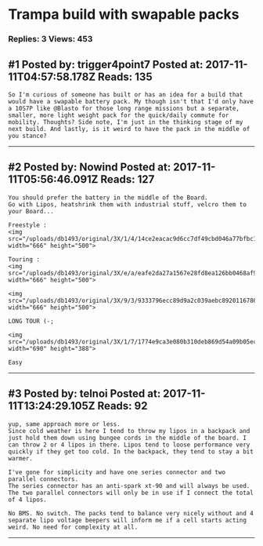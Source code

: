 # Trampa build with swapable packs

### Replies: 3 Views: 453

## \#1 Posted by: trigger4point7 Posted at: 2017-11-11T04:57:58.178Z Reads: 135

```
So I'm curious of someone has built or has an idea for a build that would have a swapable battery pack. My though isn't that I'd only have a 10S7P like @Blasto for those long range missions but a separate, smaller, more light weight pack for the quick/daily commute for mobility. Thoughts? Side note, I'm just in the thinking stage of my next build. And lastly, is it weird to have the pack in the middle of you stance?
```

---
## \#2 Posted by: Nowind Posted at: 2017-11-11T05:56:46.091Z Reads: 127

```
You should prefer the battery in the middle of the Board.
Go with Lipos, heatshrink them with industrial stuff, velcro them to your Board...

Freestyle : 
<img src="/uploads/db1493/original/3X/1/4/14ce2eacac9d6cc7df49cbd046a77bfbc161a4ae.JPG" width="666" height="500">

Touring : 
<img src="/uploads/db1493/original/3X/e/a/eafe2da27a1567e28fd8ea126bb0468af9f418c7.JPG" width="666" height="500">

<img src="/uploads/db1493/original/3X/9/3/9333796ecc89d9a2c039aebc8920116786d5e8b1.JPG" width="666" height="500">

LONG TOUR (-;

<img src="/uploads/db1493/original/3X/1/7/1774e9ca3e080b310deb869d54a09b05ec7f863c.JPG" width="690" height="388">

Easy
```

---
## \#3 Posted by: telnoi Posted at: 2017-11-11T13:24:29.105Z Reads: 92

```
yup, same approach more or less.
Since cold weather is here I tend to throw my lipos in a backpack and just hold them down using bungee cords in the middle of the board. I can throw 2 or 4 lipos in there. Lipos tend to loose performance very quickly if they get too cold. In the backpack, they tend to stay a bit warmer.

I've gone for simplicity and have one series connector and two parallel connectors. 
The series connector has an anti-spark xt-90 and will always be used. The two parallel connectors will only be in use if I connect the total of 4 lipos.

No BMS. No switch. The packs tend to balance very nicely without and 4 separate lipo voltage beepers will inform me if a cell starts acting weird. No need for complexity at all.
```

---
